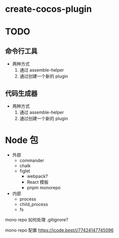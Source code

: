 # create-cocos-plugin

# TODO
## 命令行工具
  * 两种方式
    1. 通过 assemble-helper
    2. 通过创建一个新的 plugin

## 代码生成器
  * 两种方式
    1. 通过 assemble-helper
    2. 通过创建一个新的 plugin

# Node 包
  * 外部
    * commander
    * chalk
    * figlet
      * webpack?
      * React 模板
      * pnpm monorepo
  * 内部
    * process
    * child_process
    * fs


mono repo 如何处理 .gitignore?

mono repo 配置 https://icode.best/i/77424147745096